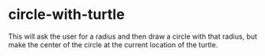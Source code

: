 # circle-with-turtle
This will ask the user for a radius and then draw a circle with that radius, but make the center of the circle at the current location of the turtle.
